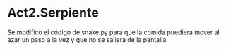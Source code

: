 # Act2.Serpiente
Se modifico el código de snake.py para que la comida puediera mover al azar un paso a la vez y que no se saliera de la pantalla
